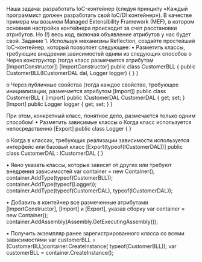 ﻿
Наша задача: разработать IoC-контейнер (следуя принципу «Каждый программист должен разработать свой IoC/DI контейнер»).
В качестве примера мы возьмем Managed Extensibility Framework (MEF), в котором основная настройка контейнера происходит за счет расстановки атрибутов. 
Но (!) весь код, включая объявление атрибутов у нас будет свой.
Задание 1.
Используя механизмы Reflection, создайте простейший IoC-контейнер, который позволяет следующее:
•	Разметить классы, требующие внедрения зависимостей одним из следующих способов
o	Через конструктор (тогда класс размечается атрибутом [ImportConstructor])
[ImportConstructor]
public class CustomerBLL
{
    public CustomerBLL(ICustomerDAL dal, Logger logger)
    { }
}

o	Через публичные свойства (тогда каждое свойство, требующее инициализации,  размечается атрибутом [Import])
public class CustomerBLL
{
    [Import]
    public ICustomerDAL CustomerDAL { get; set; }
    [Import]
    public Logger logger { get; set; }
}

При этом, конкретный класс, понятное дело, размечается только одним способом!
•	Разметить зависимые классы
o	Когда класс используется непосредственно
[Export]
public class Logger
{ }

o	Когда в классах, требующих реализации зависимости используется интерфейс или базовый класс
[Export(typeof(ICustomerDAL))]
public class CustomerDAL : ICustomerDAL
{ }

•	Явно указать классы, которые зависят от других или требуют внедрения зависимостей
var container = new Container();
container.AddType(typeof(CustomerBLL));
container.AddType(typeof(Logger));
container.AddType(typeof(CustomerDAL), typeof(ICustomerDAL));

•	Добавить в контейнер все размеченные атрибутами [ImportConstructor], [Import] и [Export], указав сборку
var container = new Container();
container.AddAssembly(Assembly.GetExecutingAssembly());

•	Получить экземпляр ранее зарегистрированного класса со всеми зависимостями 
var customerBLL = (CustomerBLL)container.CreateInstance(
				typeof(CustomerBLL));
var customerBLL = container.CreateInstance<CustomerBLL>();
